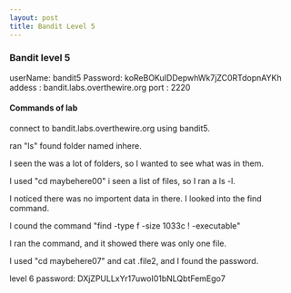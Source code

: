```yaml
---
layout: post
title: Bandit Level 5
---
```

<h3>Bandit level 5</h3>
userName: bandit5
Password: koReBOKuIDDepwhWk7jZC0RTdopnAYKh
addess  : bandit.labs.overthewire.org
port    : 2220
<h4>Commands of lab</h4>
<p>connect to bandit.labs.overthewire.org using bandit5.</p>
<p>ran "ls" found folder named inhere.</p>
<p>I seen the was a lot of folders, so I wanted to see what was in them.</p>
<p>I used "cd maybehere00" i seen a list of files, so I ran a ls -l.</p>
<p>I noticed there was no importent data in there. I looked into the find command.</p>
<p>I cound the command "find -type f -size 1033c ! -executable" </p>
<p>I ran the command, and it showed there was only one file.</p>
<p>I used "cd maybehere07"  and cat .file2, and I found the password.</p>
<p>level 6 password: DXjZPULLxYr17uwoI01bNLQbtFemEgo7</p>
